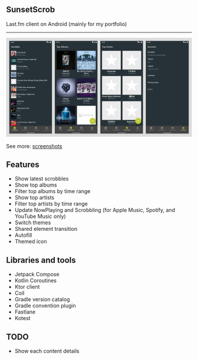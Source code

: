 ## SunsetScrob

Last.fm client on Android (mainly for my portfolio)

- - - 


![](./screenshot/features.jpg)

See more: [screenshots](./screenshot/README.md)  


## Features

- Show latest scrobbles
- Show top albums
- Filter top albums by time range
- Show top artists
- Filter top artists by time range
- Update NowPlaying and Scrobbling (for Apple Music, Spotify, and YouTube Music only)
- Switch themes
- Shared element transition
- Autofill
- Themed icon

## Libraries and tools
- Jetpack Compose
- Kotlin Coroutines
- Ktor client
- Coil
- Gradle version catalog
- Gradle convention plugin
- Fastlane
- Kotest

## TODO
- Show each content details

